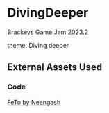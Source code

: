 # DivingDeeper
Brackeys Game Jam 2023.2

theme: Diving deeper

## External Assets Used

### Code

[FeTo by Neengash](https://github.com/Neengash/UnityFeTo)
